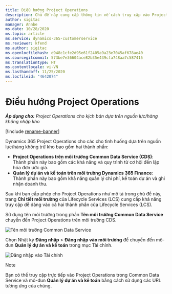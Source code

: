 ```yaml
---
title: Điều hướng Project Operations
description: Chủ đề này cung cấp thông tin về cách truy cập vào Project Operations từ Lifecycle Services.
author: sigitac
manager: Annbe
ms.date: 10/28/2020
ms.topic: article
ms.service: dynamics-365-customerservice
ms.reviewer: kfend
ms.author: sigitac
ms.openlocfilehash: d948c1cfe2d95e61f2405a9a23e7045af678ae40
ms.sourcegitcommit: 573be7e36604ace82b35e439cfa748aa7c587415
ms.translationtype: HT
ms.contentlocale: vi-VN
ms.lasthandoff: 11/25/2020
ms.locfileid: "4642074"
---
```

# <a name="navigate-project-operations"></a>Điều hướng Project Operations

_**Áp dụng cho:** Project Operations cho kịch bản dựa trên nguồn lực/hàng không nhập kho_

[!include [rename-banner](~/includes/cc-data-platform-banner.md)]

Dynamics 365 Project Operations cho các cho tình huống dựa trên nguồn lực/hàng không trữ kho bao gồm hai thành phần: 

 - **Project Operations trên môi trường Common Data Service (CDS)**: Thành phần này bao gồm các khả năng và quy trình từ cơ hội đến lập hóa đơn ước giá. 
 - **Quản lý dự án và kế toán trên môi trường Dynamics 365 Finance**: Thành phần này bao gồm khả năng quản lý chi phí, kế toán dự án và ghi nhận doanh thu. 

Sau khi bạn cấp phép cho Project Operations như mô tả trong chủ đề này, trang **Chi tiết môi trường** của Lifecycle Services (LCS) cung cấp khả năng truy cập dễ dàng vào cả hai thành phần của Lifecycle Services (LCS).  

Sử dụng tên môi trường trong phần **Tên môi trường Common Data Service** chuyển đến Project Operations trên môi trường CDS. 

  ![Tên môi trường Common Data Service](./media/environment-name.PNG)

Chọn Nhật ký **Đăng nhập** > **Đăng nhập vào môi trường** để chuyển đến mô-đun **Quản lý dự án và kế toán** trong mục Tài chính.  

   ![Đăng nhập vào Tài chính](./media/environment-login.PNG)

> [!NOTE]
> Bạn có thể truy cập trực tiếp vào Project Operations trong Common Data Service và mô-đun **Quản lý dự án và kế toán** bằng cách sử dụng các URL tương ứng của chúng. 
